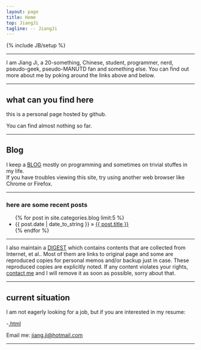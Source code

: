 ```yaml
---
layout: page
title: Home
top: JiangJi
tagline: -- JiangJi
---
```

{% include JB/setup %}

---

I am Jiang Ji, a 20-something, Chinese, student, programmer, nerd, pseudo-geek, pseudo-MANUTD fan and something else. You can find out more about me by poking around the links above and below.

---

## what can you find here


this is a personal page hosted by github.

You can find almost nothing so far.

---

## Blog


I keep a [BLOG](/blog) mostly on programming and sometimes on trivial stuffes in my life.       
If you have troubles viewing this site, try using another web browser like Chrome or Firefox.


---

### here are some recent posts

<ul class="posts">
  {% for post in site.categories.blog limit:5 %}
    <li><span>{{ post.date | date_to_string }}</span> &raquo; <a href="{{ BASE_PATH }}{{ post.url }}">{{ post.title }}</a></li>
  {% endfor %}
</ul>

---

I also maintain a [DIGEST](/digest) which contains contents that are collected from Internet, et al.. Most of them are links to original page and some are reproduced copies  for personal memos and/or backup just in case. These reproduced copies are explicitly noted. If any content violates your rights, [contact me](/about.html) and I will remove it as soon as possible, sorry about that.

---

## current situation

I am not eagerly looking for a job, but if you are interested in my resume:

-[.html](/resume.html)


Email me: [jiang.ji@hotmail.com](mailto:jiang.ji@hotmail.com)

---

